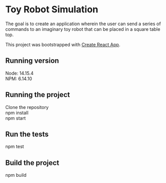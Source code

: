 # Toy Robot Simulation

The goal is to create an application wherein the user can send a series of commands to an imaginary toy robot that can be placed in a square table top.

This project was bootstrapped with [Create React App](https://github.com/facebook/create-react-app).

## Running version

Node: 14.15.4\
NPM: 6.14.10

## Running the project

Clone the repository\
npm install\
npm start

## Run the tests

npm test

## Build the project

npm build